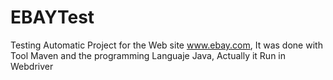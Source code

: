 # EBAYTest
Testing Automatic Project for  the Web site www.ebay.com, It was done with Tool Maven and the programming Languaje Java, Actually  it Run  in Webdriver
